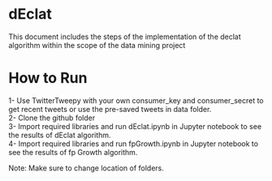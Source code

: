 # dEclat

This document includes the steps of the implementation of the declat algorithm within
the scope of the data mining project

# How to Run

1- Use TwitterTweepy with your own consumer_key and consumer_secret to get recent tweets or use the pre-saved tweets in data folder. \
2- Clone the github folder\
3- Import required libraries and run dEclat.ipynb in Jupyter notebook to see the results of dEclat algorithm.\
4- Import required libraries and run fpGrowth.ipynb in Jupyter notebook to see the results of fp Growth algorithm.

Note: Make sure to change location of folders.
